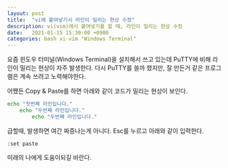 ```yaml
---
layout: post
title:  "vi에 붙여넣기시 라인이 밀리는 현상 수정"
description: vi(vim)에서 붙여넣기를 할 때, 라인이 밀리는 현상 수정
date:   2021-01-15 15:30:00 +0900
categories: bash vi vim "Windows Terminal"
---
```

요즘 윈도우 터미널(Windows Terminal)을 설치해서 쓰고 있는데 PuTTY에 비해 라인이 밀리는 현상이 자주 발생한다.
다시 PuTTY를 쓸까 했지만, 잘 만든거 같은 프로그램은 계속 쓰려고 노력해야한다.

어쨌든 Copy & Paste를 하면 아래와 같이 코드가 밀리는 현상이 보인다.
```bash
echo "첫번째 라인입니다."
    echo "두번째 라인입니다."
        echo "두번째 라인입니다."
```
급할때, 발생하면 여간 짜증나는게 아니다. Esc를 누르고 아래와 같이 입력한다.
```vim
:set paste
```
미래의 나에게 도움이되길 바란다.
